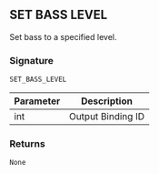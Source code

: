 ## SET BASS LEVEL

Set bass to a specified level.


### Signature

`SET_BASS_LEVEL`


| Parameter | Description |
| --- | --- |
| int | Output Binding ID |


### Returns

`None`
